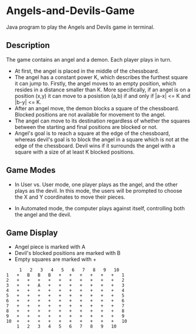 # Angels-and-Devils-Game
Java program to play the Angels and Devils game in terminal.

## Description
The game contains an angel and a demon. Each player plays in turn.
* At first, the angel is placed in the middle of the chessboard.
* The angel has a constant power K, which describes the furthest square it can jump to. Firstly, the angel moves to an empty position, which resides in a distance smaller than K. More specifically, if an angel is on a position (x,y) it can move to a posistion (a,b) if and only if |a-x| <= K and |b-y| <= K.
* After an angel move, the demon blocks a square of the chessboard. Blocked positions are not available for movement to the angel.
* The angel can move to its destination regardless of whether the squares between the starting and final positions are blocked or not.
* Angel's goal is to reach a square at the edge of the chessboard, whereas devil's goal is to block the angel in a square  which is not at the edge of the chessboard. Devil wins if it surrounds the angel with a square with a size of at least K blocked positions.

## Game Modes
* In User vs. User mode, one player plays as the angel, and the other plays as the devil. In this mode, the users will be prompted to choose the X and Y coordinates to move their pieces.

* In Automated mode, the computer plays against itself, controlling both the angel and the devil.


## Game Display
* Angel piece is marked with A
* Devil's blocked positions are marked with B
* Empty squares are marked with +

~~~
     1   2   3   4   5   6   7   8   9   10      
1   +   B   B   B   +   +   +   +   +   +   1   
2   +   +   +   +   +   +   +   +   +   +   2   
3   +   +   A   +   +   +   +   +   +   +   3   
4   +   +   +   +   +   +   +   +   +   +   4   
5   +   +   +   +   +   +   +   +   +   +   5   
6   +   +   +   +   +   +   +   +   +   +   6   
7   +   +   +   +   +   +   +   +   +   +   7   
8   +   +   +   +   +   +   +   +   +   +   8   
9   +   +   +   +   +   +   +   +   +   +   9   
10  +   +   +   +   +   +   +   +   +   +   10  
    1   2   3   4   5   6   7   8   9   10      
~~~
